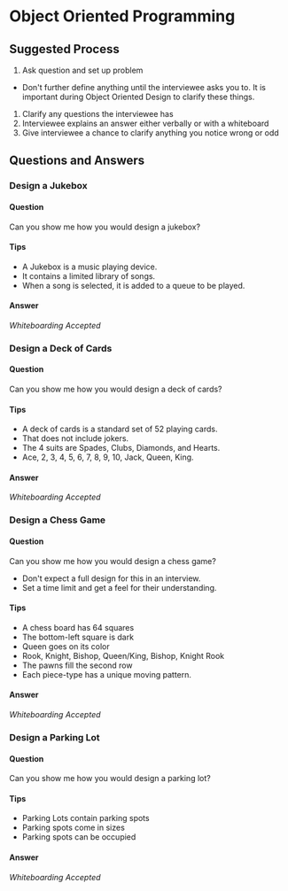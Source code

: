 # Object Oriented Programming

## Suggested Process

1. Ask question and set up problem
  * Don't further define anything until the interviewee asks you to.
    It is important during Object Oriented Design to clarify these things.
1. Clarify any questions the interviewee has
1. Interviewee explains an answer either verbally or with a whiteboard
1. Give interviewee a chance to clarify anything you notice wrong or odd

## Questions and Answers

### Design a Jukebox

#### Question

Can you show me how you would design a jukebox?

#### Tips

* A Jukebox is a music playing device.
* It contains a limited library of songs.
* When a song is selected, it is added to a queue to be played.

#### Answer

*Whiteboarding Accepted*

### Design a Deck of Cards

#### Question

Can you show me how you would design a deck of cards?

#### Tips

* A deck of cards is a standard set of 52 playing cards.
* That does not include jokers.
* The 4 suits are Spades, Clubs, Diamonds, and Hearts.
* Ace, 2, 3, 4, 5, 6, 7, 8, 9, 10, Jack, Queen, King.

#### Answer

*Whiteboarding Accepted*

### Design a Chess Game

#### Question

Can you show me how you would design a chess game?

* Don't expect a full design for this in an interview.
* Set a time limit and get a feel for their understanding.

#### Tips

* A chess board has 64 squares
* The bottom-left square is dark
* Queen goes on its color
* Rook, Knight, Bishop, Queen/King, Bishop, Knight Rook
* The pawns fill the second row
* Each piece-type has a unique moving pattern.

#### Answer

*Whiteboarding Accepted*

### Design a Parking Lot

#### Question

Can you show me how you would design a parking lot?

#### Tips

* Parking Lots contain parking spots
* Parking spots come in sizes
* Parking spots can be occupied

#### Answer

*Whiteboarding Accepted*
